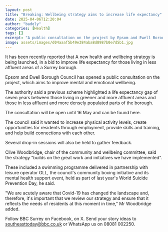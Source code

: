 ```yaml
---
layout: post
title: "Breaking: Wellbeing strategy aims to increase life expectancy"
date: 2025-04-06T12:20:04
author: "badely"
categories: [Health]
tags: []
excerpt: "A public consultation on the project by Epsom and Ewell Borough Council will run until 16 May."
image: assets/images/d04aaaf5b49e384aba8d8987b0e7d5b1.jpg
---
```


It has been recently reported that A new health and wellbeing strategy is being launched, in a bid to improve life expectancy for those living in less affluent areas of a Surrey borough.

Epsom and Ewell Borough Council has opened a public consultation on the project, which aims to improve mental and emotional wellbeing.

The authority said a previous scheme highlighted a life expectancy gap of seven years between those living in greener and more affluent areas and those in less affluent and more densely populated parts of the borough.

The consultation will be open until 16 May and can be found here.

The council said it wanted to increase physical activity levels, create opportunities for residents through employment, provide skills and training, and help build connections with each other.

Several drop-in sessions will also be held to gather feedback.

Clive Woodbridge, chair of the community and wellbeing committee, said the strategy "builds on the great work and initiatives we have implemented".

These included a swimming programme delivered in partnership with leisure operator GLL, the council's community boxing initiative and its mental health support event, held as part of last year's World Suicide Prevention Day, he said.

"We are acutely aware that Covid-19 has changed the landscape and, therefore, it's important that we review our strategy and ensure that it reflects the needs of residents at this moment in time," Mr Woodbridge added.

Follow BBC Surrey on Facebook, on X. Send your story ideas to southeasttoday@bbc.co.uk  or WhatsApp us on 08081 002250.

